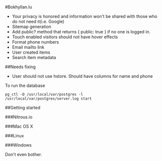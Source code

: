 #Bokhyllan.lu

* Your privacy is honored and information won't be shared with those who do not need it(i.e. Google)
* Sitemap generation
* Add public? method that returns { public: true } if no one is logged in.
* Touch enabled visitors should not have hover effects
* Format phone numbers
* Email mailto link
* User created items
* Search item metadata

##Needs fixing

* User should not use hstore. Should have columns for name and phone

To run the database

    pg_ctl -D /usr/local/var/postgres -l /usr/local/var/postgres/server.log start

##Getting started

###Nitrous.io

###Mac OS X

###Linux

###Windows

Don't even bother.
